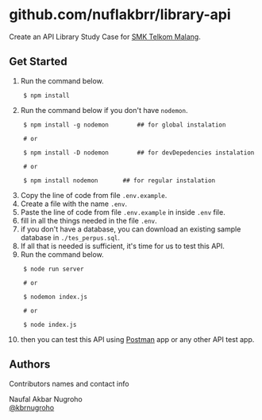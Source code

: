 # github.com/nuflakbrr/library-api

Create an API Library Study Case for [SMK Telkom Malang](https://smktelkom-mlg.sch.id).

## Get Started

1. Run the command below.

```
    $ npm install
```

2. Run the command below if you don't have `nodemon`.

```
    $ npm install -g nodemon        ## for global instalation

    # or

    $ npm install -D nodemon        ## for devDepedencies instalation

    # or

    $ npm install nodemon       ## for regular instalation
```

3. Copy the line of code from file `.env.example`.
4. Create a file with the name `.env`.
5. Paste the line of code from file `.env.example` in inside `.env` file.
6. fill in all the things needed in the file `.env`.
7. if you don't have a database, you can download an existing sample database in `./tes_perpus.sql`.
8. If all that is needed is sufficient, it's time for us to test this API.
9. Run the command below.

```
    $ node run server

    # or

    $ nodemon index.js

    # or

    $ node index.js
```

10. then you can test this API using [Postman](https://www.postman.com/) app or any other API test app.

## Authors

Contributors names and contact info

Naufal Akbar Nugroho  
[@kbrnugroho](https://instagram.com/kbrnugroho)
